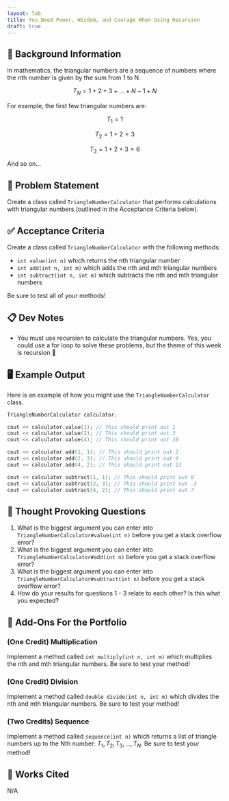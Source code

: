 ```yaml
---
layout: lab
title: You Need Power, Wisdom, and Courage When Using Recursion
draft: true
---
```


## 🔖 Background Information

In mathematics, the triangular numbers are a sequence of numbers where the nth number is given by the sum from 1 to N.

$$
T_N = 1 + 2 + 3 + ... + N-1 + N
$$

For example, the first few triangular numbers are:

$$
T_1 = 1
$$

$$
T_2 = 1 + 2 = 3
$$

$$
T_3 = 1 + 2 + 3 = 6
$$

And so on...

## 🎯 Problem Statement

Create a class called `TriangleNumberCalculator` that performs calculations with triangular numbers (outlined in the Acceptance Criteria below).

## ✅ Acceptance Criteria

Create a class called `TriangleNumberCalculator` with the following methods:

* `int value(int n)` which returns the nth triangular number
* `int add(int n, int m)` which adds the nth and mth triangular numbers
* `int subtract(int n, int m)` which subtracts the nth and mth triangular numbers

Be sure to test all of your methods!

## 📋 Dev Notes

* You must use recursion to calculate the triangular numbers. Yes, you could use a for loop to solve these problems, but the theme of this week is recursion 🙂

## 🖥️ Example Output

Here is an example of how you might use the `TriangleNumberCalculator` class.

```cpp
TriangleNumberCalculator calculator;

cout << calculator.value(1); // This should print out 1
cout << calculator.value(2); // This should print out 3
cout << calculator.value(4); // This should print out 10

cout << calculator.add(1, 1); // This should print out 2
cout << calculator.add(2, 3); // This should print out 9
cout << calculator.add(4, 2); // This should print out 13

cout << calculator.subtract(1, 1); // This should print out 0
cout << calculator.subtract(2, 3); // This should print out -3
cout << calculator.subtract(4, 2); // This should print out 7
```

## 📝 Thought Provoking Questions

1. What is the biggest argument you can enter into `TriangleNumberCalculator#value(int n)` before you get a stack overflow error?
2. What is the biggest argument you can enter into `TriangleNumberCalculator#add(int n)` before you get a stack overflow error?
3. What is the biggest argument you can enter into `TriangleNumberCalculator#subtract(int n)` before you get a stack overflow error?
4. How do your results for questions 1 - 3 relate to each other? Is this what you expected?

## 💼 Add-Ons For the Portfolio

### (One Credit) Multiplication

Implement a method called `int multiply(int n, int m)` which multiplies the nth and mth triangular numbers. Be sure to test your method!

### (One Credit) Division

Implement a method called `double divide(int n, int m)` which divides the nth and mth triangular numbers. Be sure to test your method!

### (Two Credits) Sequence

Implement a method called `sequence(int n)` which returns a list of triangle numbers up to the Nth number: $T_1, T_2, T_3, ..., T_N$. Be sure to test your method!

## 📘 Works Cited

N/A
